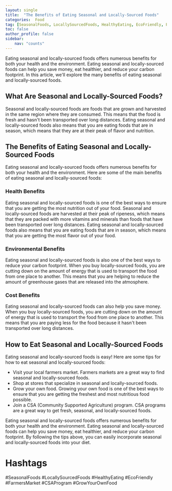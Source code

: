 ```yaml
---
layout: single
title:  "The Benefits of Eating Seasonal and Locally-Sourced Foods"
categories:  Food
tag: [SeasonalFoods, LocallySourcedFoods, HealthyEating, EcoFriendly, FarmersMarket, CSAProgram, GrowYourOwnFood, ]
toc: false
author_profile: false
sidebar:
    nav: "counts"
---
```

    
Eating seasonal and locally-sourced foods offers numerous benefits for both your health and the environment. Eating seasonal and locally-sourced foods can help you save money, eat healthier, and reduce your carbon footprint. In this article, we'll explore the many benefits of eating seasonal and locally-sourced foods.

## What Are Seasonal and Locally-Sourced Foods?

Seasonal and locally-sourced foods are foods that are grown and harvested in the same region where they are consumed. This means that the food is fresh and hasn't been transported over long distances. Eating seasonal and locally-sourced foods also means that you are eating foods that are in season, which means that they are at their peak of flavor and nutrition.

## The Benefits of Eating Seasonal and Locally-Sourced Foods

Eating seasonal and locally-sourced foods offers numerous benefits for both your health and the environment. Here are some of the main benefits of eating seasonal and locally-sourced foods:

### Health Benefits

Eating seasonal and locally-sourced foods is one of the best ways to ensure that you are getting the most nutrition out of your food. Seasonal and locally-sourced foods are harvested at their peak of ripeness, which means that they are packed with more vitamins and minerals than foods that have been transported over long distances. Eating seasonal and locally-sourced foods also means that you are eating foods that are in season, which means that you are getting the most flavor out of your food.

### Environmental Benefits

Eating seasonal and locally-sourced foods is also one of the best ways to reduce your carbon footprint. When you buy locally-sourced foods, you are cutting down on the amount of energy that is used to transport the food from one place to another. This means that you are helping to reduce the amount of greenhouse gases that are released into the atmosphere.

### Cost Benefits

Eating seasonal and locally-sourced foods can also help you save money. When you buy locally-sourced foods, you are cutting down on the amount of energy that is used to transport the food from one place to another. This means that you are paying less for the food because it hasn't been transported over long distances.

## How to Eat Seasonal and Locally-Sourced Foods

Eating seasonal and locally-sourced foods is easy! Here are some tips for how to eat seasonal and locally-sourced foods:

- Visit your local farmers market. Farmers markets are a great way to find seasonal and locally-sourced foods.
- Shop at stores that specialize in seasonal and locally-sourced foods.
- Grow your own food. Growing your own food is one of the best ways to ensure that you are getting the freshest and most nutritious food possible.
- Join a CSA (Community Supported Agriculture) program. CSA programs are a great way to get fresh, seasonal, and locally-sourced foods.

Eating seasonal and locally-sourced foods offers numerous benefits for both your health and the environment. Eating seasonal and locally-sourced foods can help you save money, eat healthier, and reduce your carbon footprint. By following the tips above, you can easily incorporate seasonal and locally-sourced foods into your diet. 

# Hashtags

#SeasonalFoods #LocallySourcedFoods #HealthyEating #EcoFriendly #FarmersMarket #CSAProgram #GrowYourOwnFood